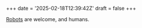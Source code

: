 +++
date = '2025-02-18T12:39:42Z'
draft = false
+++

[Robots](/robots.txt) are welcome, and humans.
